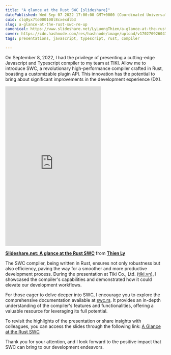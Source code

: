 ```yaml
---
title: "A glance at the Rust SWC [slideshare]"
datePublished: Wed Sep 07 2022 17:00:00 GMT+0000 (Coordinated Universal Time)
cuid: clq0yx7to000108l8cxexdlb3
slug: a-glance-at-the-rust-swc-re-up
canonical: https://www.slideshare.net/LyLuongThien/a-glance-at-the-rust-swc
cover: https://cdn.hashnode.com/res/hashnode/image/upload/v1702709260470/b29da4a8-7897-4abb-819c-7883339d63a0.png
tags: presentations, javascript, typescript, rust, compiler

---
```


On September 8, 2022, I had the privilege of presenting a cutting-edge Javascript and Typescript compiler to my team at TIKI. Allow me to introduce SWC, a revolutionary high-performance compiler crafted in Rust, boasting a customizable plugin API. This innovation has the potential to bring about significant improvements in the development experience (DX).

<iframe src="https://www.slideshare.net/slideshow/embed_code/key/Goa9BlhsZpY42E?startSlide=1" width="700" height="500" frameborder="0" marginwidth="0" marginheight="0" scrolling="no" allowfullscreen class="m-auto" style="margin: auto;width: fit-content;"></iframe> 

**[Slideshare.net: A glance at the Rust SWC](https://www.slideshare.net/LyLuongThien/a-glance-at-the-rust-swc)** from **[Thien Ly](https://www.slideshare.net/LyLuongThien)**


The SWC compiler, being written in Rust, ensures not only robustness but also efficiency, paving the way for a smoother and more productive development process. During the presentation at Tiki Co., Ltd. ([tiki.vn](http://tiki.vn)), I showcased the compiler's capabilities and demonstrated how it could elevate our development workflows.

For those eager to delve deeper into SWC, I encourage you to explore the comprehensive documentation available at [swc.rs](https://swc.rs). It provides an in-depth understanding of the compiler's features and functionalities, offering a valuable resource for leveraging its full potential.

To revisit the highlights of the presentation or share insights with colleagues, you can access the slides through the following link:  [A Glance at the Rust SWC](https://www.slideshare.net/LyLuongThien/a-glance-at-the-rust-swc)

Thank you for your attention, and I look forward to the positive impact that SWC can bring to our development endeavors.